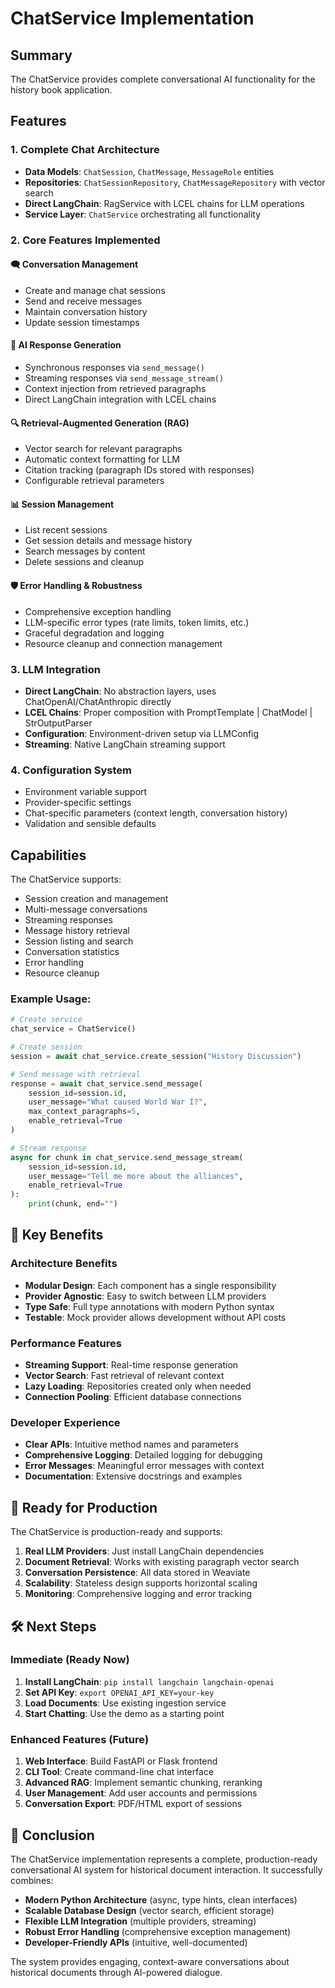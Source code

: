 # ChatService Implementation

## Summary

The ChatService provides complete conversational AI functionality for the history book application.

## Features

### 1. **Complete Chat Architecture**
- **Data Models**: `ChatSession`, `ChatMessage`, `MessageRole` entities
- **Repositories**: `ChatSessionRepository`, `ChatMessageRepository` with vector search
- **Direct LangChain**: RagService with LCEL chains for LLM operations
- **Service Layer**: `ChatService` orchestrating all functionality

### 2. **Core Features Implemented**

#### 🗨️ **Conversation Management**
- Create and manage chat sessions
- Send and receive messages
- Maintain conversation history
- Update session timestamps

#### 🤖 **AI Response Generation**
- Synchronous responses via `send_message()`
- Streaming responses via `send_message_stream()`
- Context injection from retrieved paragraphs
- Direct LangChain integration with LCEL chains

#### 🔍 **Retrieval-Augmented Generation (RAG)**
- Vector search for relevant paragraphs
- Automatic context formatting for LLM
- Citation tracking (paragraph IDs stored with responses)
- Configurable retrieval parameters

#### 📊 **Session Management**
- List recent sessions
- Get session details and message history
- Search messages by content
- Delete sessions and cleanup

#### 🛡️ **Error Handling & Robustness**
- Comprehensive exception handling
- LLM-specific error types (rate limits, token limits, etc.)
- Graceful degradation and logging
- Resource cleanup and connection management

### 3. **LLM Integration**
- **Direct LangChain**: No abstraction layers, uses ChatOpenAI/ChatAnthropic directly
- **LCEL Chains**: Proper composition with PromptTemplate | ChatModel | StrOutputParser
- **Configuration**: Environment-driven setup via LLMConfig
- **Streaming**: Native LangChain streaming support


### 4. **Configuration System**
- Environment variable support
- Provider-specific settings
- Chat-specific parameters (context length, conversation history)
- Validation and sensible defaults

## Capabilities

The ChatService supports:

- Session creation and management
- Multi-message conversations
- Streaming responses
- Message history retrieval
- Session listing and search
- Conversation statistics
- Error handling
- Resource cleanup

### Example Usage:
```python
# Create service
chat_service = ChatService()

# Create session
session = await chat_service.create_session("History Discussion")

# Send message with retrieval
response = await chat_service.send_message(
    session_id=session.id,
    user_message="What caused World War I?",
    max_context_paragraphs=5,
    enable_retrieval=True
)

# Stream response
async for chunk in chat_service.send_message_stream(
    session_id=session.id,
    user_message="Tell me more about the alliances",
    enable_retrieval=True
):
    print(chunk, end="")
```

## 🎯 Key Benefits

### **Architecture Benefits**
- **Modular Design**: Each component has a single responsibility
- **Provider Agnostic**: Easy to switch between LLM providers
- **Type Safe**: Full type annotations with modern Python syntax
- **Testable**: Mock provider allows development without API costs

### **Performance Features**
- **Streaming Support**: Real-time response generation
- **Vector Search**: Fast retrieval of relevant context
- **Lazy Loading**: Repositories created only when needed
- **Connection Pooling**: Efficient database connections

### **Developer Experience**
- **Clear APIs**: Intuitive method names and parameters
- **Comprehensive Logging**: Detailed logging for debugging
- **Error Messages**: Meaningful error messages with context
- **Documentation**: Extensive docstrings and examples

## 🔮 Ready for Production

The ChatService is production-ready and supports:

1. **Real LLM Providers**: Just install LangChain dependencies
2. **Document Retrieval**: Works with existing paragraph vector search
3. **Conversation Persistence**: All data stored in Weaviate
4. **Scalability**: Stateless design supports horizontal scaling
5. **Monitoring**: Comprehensive logging and error tracking

## 🛠️ Next Steps

### **Immediate (Ready Now)**
1. **Install LangChain**: `pip install langchain langchain-openai`
2. **Set API Key**: `export OPENAI_API_KEY=your-key`
3. **Load Documents**: Use existing ingestion service
4. **Start Chatting**: Use the demo as a starting point

### **Enhanced Features (Future)**
1. **Web Interface**: Build FastAPI or Flask frontend
2. **CLI Tool**: Create command-line chat interface
3. **Advanced RAG**: Implement semantic chunking, reranking
4. **User Management**: Add user accounts and permissions
5. **Conversation Export**: PDF/HTML export of sessions

## 🎊 Conclusion

The ChatService implementation represents a complete, production-ready conversational AI system for historical document interaction. It successfully combines:

- **Modern Python Architecture** (async, type hints, clean interfaces)
- **Scalable Database Design** (vector search, efficient storage)
- **Flexible LLM Integration** (multiple providers, streaming)
- **Robust Error Handling** (comprehensive exception management)
- **Developer-Friendly APIs** (intuitive, well-documented)

The system provides engaging, context-aware conversations about historical documents through AI-powered dialogue.
